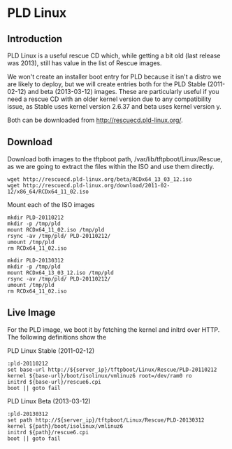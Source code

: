 # PLD Linux

## Introduction

PLD Linux is a useful rescue CD which, while getting a bit old (last release was 2013), still has value in the list of Rescue images.

We won't create an installer boot entry for PLD because it isn't a distro we are likely to deploy, but we will create entries both for the PLD Stable (2011-02-12) and beta (2013-03-12) images. These are particularly useful if you need a rescue CD with an older kernel version due to any compatibility issue, as Stable uses kernel version 2.6.37 and beta uses kernel version y.

Both can be downloaded from http://rescuecd.pld-linux.org/. 

## Download

Download both images to the tftpboot path, /var/lib/tftpboot/Linux/Rescue, as we are going to extract the files within the ISO and use them directly.

```
wget http://rescuecd.pld-linux.org/beta/RCDx64_13_03_12.iso
wget http://rescuecd.pld-linux.org/download/2011-02-12/x86_64/RCDx64_11_02.iso
```

Mount each of the ISO images

```
mkdir PLD-20110212
mkdir -p /tmp/pld
mount RCDx64_11_02.iso /tmp/pld
rsync -av /tmp/pld/ PLD-20110212/
umount /tmp/pld
rm RCDx64_11_02.iso
```

```
mkdir PLD-20130312
mkdir -p /tmp/pld
mount RCDx64_13_03_12.iso /tmp/pld
rsync -av /tmp/pld/ PLD-20110212/
umount /tmp/pld
rm RCDx64_11_02.iso
```

## Live Image

For the PLD image, we boot it by fetching the kernel and initrd over HTTP. The following definitions show the 

PLD Linux Stable (2011-02-12)
```
:pld-20110212
set base-url http://${server_ip}/tftpboot/Linux/Rescue/PLD-20110212
kernel ${base-url}/boot/isolinux/vmlinuz6 root=/dev/ram0 ro
initrd ${base-url}/rescue6.cpi
boot || goto fail
```

PLD Linux Beta (2013-03-12)
```
:pld-20130312
set path http://${server_ip}/tftpboot/Linux/Rescue/PLD-20130312
kernel ${path}/boot/isolinux/vmlinuz6
initrd ${path}/rescue6.cpi
boot || goto fail
```

